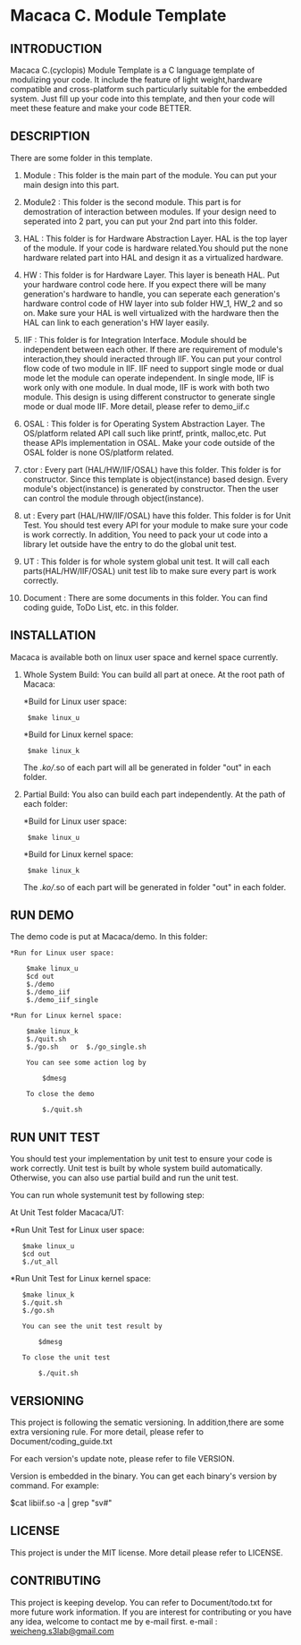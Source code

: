 Macaca C. Module Template
===============================

INTRODUCTION
------------

Macaca C.(cyclopis) Module Template is a C language template of modulizing your code.
It include the feature of light weight,hardware compatible and cross-platform such
particularly suitable for the embedded system. Just fill up your code into this template,
and then your code will meet these feature and make your code BETTER.

DESCRIPTION
------------

There are some folder in this template.

1. Module :
    This folder is the main part of the module. You can put your main design into this part.

2. Module2 :
    This folder is the second module. This part is for demostration of interaction between
    modules. If your design need to seperated into 2 part, you can put your 2nd part into this
    folder.

3. HAL :
    This folder is for Hardware Abstraction Layer. HAL is the top layer of the module.
    If your code is hardware related.You should put the none hardware related part into
    HAL and design it as a virtualized hardware.

4. HW :
    This folder is for Hardware Layer. This layer is beneath HAL. Put your hardware control
    code here. If you expect there will be many generation's hardware to handle, you can
    seperate each generation's hardware control code of HW layer into sub folder HW_1, HW_2
    and so on. Make sure your HAL is well virtualized with the hardware then the HAL can link
    to each generation's HW layer easily.

5. IIF :
    This folder is for Integration Interface. Module should be independent between each
    other. If there are requirement of module's interaction,they should ineracted through
    IIF. You can put your control flow code of two module in IIF. IIF need to support single
    mode or dual mode let the module can operate independent. In single mode, IIF is work only
    with one module. In dual mode, IIF is work with both two module. This design is using different
    constructor to generate single mode or dual mode IIF. More detail, please refer to demo_iif.c

6. OSAL :
    This folder is for Operating System Abstraction Layer. The OS/platform related API call
    such like printf, printk, malloc,etc. Put thease APIs implementation in OSAL. Make your code
    outside of the OSAL folder is none OS/platform related.

7. ctor :
    Every part (HAL/HW/IIF/OSAL) have this folder. This folder is for constructor. Since
    this template is object(instance) based design. Every module's object(instance) is generated
    by constructor. Then the user can control the module through object(instance).

8. ut :
    Every part (HAL/HW/IIF/OSAL) have this folder. This folder is for Unit Test. You should
    test every API for your module to make sure your code is work correctly. In addition, You
    need to pack your ut code into a library let outside have the entry to do the global unit test.

9. UT :
    This folder is for whole system global unit test. It will call each parts(HAL/HW/IIF/OSAL) unit
    test lib to make sure every part is work correctly.

10. Document :
     There are some documents in this folder. You can find coding guide, ToDo List, etc. in
     this folder.

INSTALLATION
------------

Macaca is available both on linux user space and kernel space currently.

1. Whole System Build:
    You can build all part at onece. At the root path of Macaca:

    *Build for Linux user space:

        $make linux_u

    *Build for Linux kernel space:

        $make linux_k

    The *.ko/*.so of each part will all be generated in folder "out" in each folder.

2. Partial Build:
    You also can build each part independently. At the path of each folder:

    *Build for Linux user space:

        $make linux_u

    *Build for Linux kernel space:

        $make linux_k

    The *.ko/*.so of each part will be generated in folder "out" in each folder.


RUN DEMO
------------

   The demo code is put at Macaca/demo. In this folder:

    *Run for Linux user space:

        $make linux_u
        $cd out
        $./demo
        $./demo_iif
        $./demo_iif_single

    *Run for Linux kernel space:

        $make linux_k
        $./quit.sh
        $./go.sh   or  $./go_single.sh

        You can see some action log by

            $dmesg

        To close the demo

            $./quit.sh

RUN UNIT TEST
---------------

   You should test your implementation by unit test to ensure your code is work
   correctly. Unit test is built by whole system build automatically. Otherwise,
   you can also use partial build and run the unit test.

   You can run whole systemunit test by following step:

   At Unit Test folder Macaca/UT:

   *Run Unit Test for Linux user space:

       $make linux_u
       $cd out
       $./ut_all

   *Run Unit Test for Linux kernel space:

       $make linux_k
       $./quit.sh
       $./go.sh

       You can see the unit test result by

           $dmesg

       To close the unit test

           $./quit.sh

VERSIONING
----------
This project is following the sematic versioning. In addition,there are some
extra versioning rule. For more detail, please refer to
Document/coding_guide.txt

For each version's update note, please refer to file VERSION.

Version is embedded in the binary. You can get each binary's version by command.
For example:

  $cat libiif.so -a | grep "sv#"



LICENSE
--------
This project is under the MIT license. More detail please refer to LICENSE.


CONTRIBUTING
------------
This project is keeping develop. You can refer to Document/todo.txt for
more future work information. If you are interest for contributing or you
have any idea, welcome to contact me by e-mail first.
e-mail : weicheng.s3lab@gmail.com
